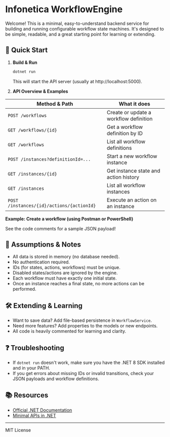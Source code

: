 # Infonetica WorkflowEngine

Welcome! This is a minimal, easy-to-understand backend service for building and running configurable workflow state machines. It's designed to be simple, readable, and a great starting point for learning or extending.

## 🚀 Quick Start

1. **Build & Run**
   ```sh
   dotnet run
   ```
   This will start the API server (usually at http://localhost:5000).

2. **API Overview & Examples**

| Method & Path                                 | What it does                                 |
|-----------------------------------------------|----------------------------------------------|
| `POST /workflows`                            | Create or update a workflow definition       |
| `GET /workflows/{id}`                        | Get a workflow definition by ID              |
| `GET /workflows`                             | List all workflow definitions                |
| `POST /instances?definitionId=...`           | Start a new workflow instance                |
| `GET /instances/{id}`                        | Get instance state and action history        |
| `GET /instances`                             | List all workflow instances                  |
| `POST /instances/{id}/actions/{actionId}`    | Execute an action on an instance             |

**Example: Create a workflow (using Postman or PowerShell)**

See the code comments for a sample JSON payload!

## 📝 Assumptions & Notes
- All data is stored in memory (no database needed).
- No authentication required.
- IDs (for states, actions, workflows) must be unique.
- Disabled states/actions are ignored by the engine.
- Each workflow must have exactly one initial state.
- Once an instance reaches a final state, no more actions can be performed.

## 🛠️ Extending & Learning
- Want to save data? Add file-based persistence in `WorkflowService`.
- Need more features? Add properties to the models or new endpoints.
- All code is heavily commented for learning and clarity.

## ❓ Troubleshooting
- If `dotnet run` doesn't work, make sure you have the .NET 8 SDK installed and in your PATH.
- If you get errors about missing IDs or invalid transitions, check your JSON payloads and workflow definitions.

## 📚 Resources
- [Official .NET Documentation](https://learn.microsoft.com/en-us/dotnet/)
- [Minimal APIs in .NET](https://learn.microsoft.com/en-us/aspnet/core/fundamentals/minimal-apis)

---

MIT License